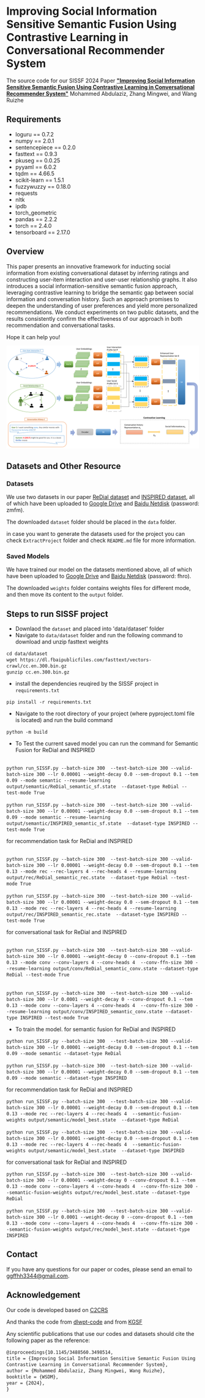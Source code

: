 

# Improving Social Information Sensitive Semantic Fusion Using Contrastive Learning in Conversational Recommender System
The source code for our SISSF 2024 Paper [**"Improving Social Information Sensitive Semantic Fusion Using Contrastive Learning in Conversational Recommender System"**](https://xxxx)
Mohammed Abdulaziz, Zhang Mingwei, and Wang Ruizhe

## Requirements
* loguru == 0.7.2
* numpy == 2.0.1
* sentencepiece == 0.2.0
* fasttext == 0.9.3
* pkuseg == 0.0.25
* pyyaml == 6.0.2
* tqdm == 4.66.5
* scikit-learn == 1.5.1
* fuzzywuzzy == 0.18.0
* requests
* nltk
* ipdb
* torch_geometric
* pandas == 2.2.2
* torch == 2.4.0
* tensorboard == 2.17.0

## Overview
This paper presents an innovative framework for inducting social information from existing conversational dataset by inferring ratings and constructing user-item interaction and user-user relationship graphs. It also introduces a social information-sensitive semantic fusion approach, leveraging contrastive learning to bridge the semantic gap between social information and conversation history. Such an approach promises to deepen the understanding of user preferences and yield more personalized recommendations. We conduct experiments on two public datasets, and the results consistently confirm the effectiveness of our approach in both recommendation and conversational tasks.

Hope it can help you!

![avatar](figure/model.png)

## Datasets and Other Resource
### Datasets
We use two datasets in our paper [ReDial dataset](https://papers.nips.cc/paper/2018/file/800de15c79c8d840f4e78d3af937d4d4-Paper.pdf) and [INSPIRED dataset](https://aclanthology.org/2020.emnlp-main.654.pdf), all of which have been uploaded to [Google Drive](https://drive.google.com/file/d/11yUFFz8iI5hYZxFjlOnLQpqjt0T8J18x/view?usp=sharing) and [Baidu Netdisk](https://pan.baidu.com/s/1zrV5SbAt5X-C1SLkja3sqQ) (password: zmfm).

The downloaded `dataset` folder should be placed in the `data` folder.

in case you want to generate the datasets used for the project you can check `ExtractProject` folder and check `README.md` file for more information. 

### Saved Models
We have trained our model on the datasets mentioned above, all of which have been uploaded to [Google Drive](https://drive.google.com/file/d/1fY-4i5MxnZxb31bDlRA8dcGp-RYkDC8n/view?usp=sharing) and [Baidu Netdisk](https://pan.baidu.com/s/11_LATzJsnvGo6oFgSQ5beg) (password: fhro).

The downloaded `weights` folder contains weights files for different mode, and then move its content to the `output` folder.

## Steps to run SISSF project

* Downlaod the `dataset` and placed into 'data/dataset' folder
* Navigate to `data/dataset` folder and run the following command to download and unzip fasttext weights
```
cd data/dataset
wget https://dl.fbaipublicfiles.com/fasttext/vectors-crawl/cc.en.300.bin.gz
gunzip cc.en.300.bin.gz

```
* install the dependencies reuqired by the SISSF project in `requirements.txt`
```
pip install -r requirements.txt

```
* Navigate to the root directory of your project (where pyproject.toml file is located) and run the build command
```
python -m build

```
* To Test the current saved model you can run the command for Semantic Fusion for ReDial and INSPIRED

```

python run_SISSF.py --batch-size 300  --test-batch-size 300 --valid-batch-size 300 --lr 0.00001 --weight-decay 0.0 --sem-dropout 0.1 --tem 0.09 --mode semantic --resume-learning output/semantic/ReDial_semantic_sf.state  --dataset-type ReDial --test-mode True

python run_SISSF.py --batch-size 300  --test-batch-size 300 --valid-batch-size 300 --lr 0.00001 --weight-decay 0.0 --sem-dropout 0.1 --tem 0.09 --mode semantic --resume-learning output/semantic/INSPIRED_semantic_sf.state  --dataset-type INSPIRED --test-mode True

```

for recommendation task for ReDial and INSPIRED 

```

python run_SISSF.py --batch-size 300  --test-batch-size 300 --valid-batch-size 300 --lr 0.00001 --weight-decay 0.0 --sem-dropout 0.1 --tem 0.13 --mode rec --rec-layers 4 --rec-heads 4 --resume-learning output/rec/ReDial_semantic_rec.state  --dataset-type ReDial --test-mode True

python run_SISSF.py --batch-size 300  --test-batch-size 300 --valid-batch-size 300 --lr 0.00001 --weight-decay 0.0 --sem-dropout 0.1 --tem 0.13 --mode rec --rec-layers 4 --rec-heads 4 --resume-learning output/rec/INSPIRED_semantic_rec.state  --dataset-type INSPIRED --test-mode True

```

for conversational task for ReDial and INSPIRED 


```

python run_SISSF.py --batch-size 300  --test-batch-size 300 --valid-batch-size 300 --lr 0.00001 --weight-decay 0 --conv-dropout 0.1 --tem 0.13 --mode conv --conv-layers 4 --conv-heads 4  --conv-ffn-size 300 --resume-learning output/conv/ReDial_semantic_conv.state --dataset-type ReDial --test-mode True


python run_SISSF.py --batch-size 300  --test-batch-size 300 --valid-batch-size 300 --lr 0.0001 --weight-decay 0 --conv-dropout 0.1 --tem 0.13 --mode conv --conv-layers 4 --conv-heads 4  --conv-ffn-size 300 --resume-learning output/conv/INSPIRED_semantic_conv.state --dataset-type INSPIRED --test-mode True

```

* To train the model. for semantic fusion for ReDial and INSPIRED 

```
python run_SISSF.py --batch-size 300  --test-batch-size 300 --valid-batch-size 300 --lr 0.00001 --weight-decay 0.0 --sem-dropout 0.1 --tem 0.09 --mode semantic --dataset-type ReDial

python run_SISSF.py --batch-size 300  --test-batch-size 300 --valid-batch-size 300 --lr 0.00001 --weight-decay 0.0 --sem-dropout 0.1 --tem 0.09 --mode semantic --dataset-type INSPIRED

```

for recommendation task for ReDial and INSPIRED

```
python run_SISSF.py --batch-size 300  --test-batch-size 300 --valid-batch-size 300 --lr 0.00001 --weight-decay 0.0 --sem-dropout 0.1 --tem 0.13 --mode rec --rec-layers 4 --rec-heads 4  --semantic-fusion-weights output/semantic/model_best.state  --dataset-type ReDial

python run_SISSF.py --batch-size 300  --test-batch-size 300 --valid-batch-size 300 --lr 0.00001 --weight-decay 0.0 --sem-dropout 0.1 --tem 0.13 --mode rec --rec-layers 4 --rec-heads 4  --semantic-fusion-weights output/semantic/model_best.state  --dataset-type INSPIRED

```

for conversational task for ReDial and INSPIRED

```
python run_SISSF.py --batch-size 300  --test-batch-size 300 --valid-batch-size 300 --lr 0.00001 --weight-decay 0 --conv-dropout 0.1 --tem 0.13 --mode conv --conv-layers 4 --conv-heads 4  --conv-ffn-size 300 --semantic-fusion-weights output/rec/model_best.state --dataset-type ReDial

python run_SISSF.py --batch-size 300  --test-batch-size 300 --valid-batch-size 300 --lr 0.0001 --weight-decay 0 --conv-dropout 0.1 --tem 0.13 --mode conv --conv-layers 4 --conv-heads 4  --conv-ffn-size 300 --semantic-fusion-weights output/rec/model_best.state --dataset-type INSPIRED

```



## Contact
If you have any questions for our paper or codes, please send an email to ggffhh3344@gmail.com.

## Acknowledgement 
Our code is developed based on [C2CRS](https://github.com/Zyh716/WSDM2022-C2CRS)

And thanks the code from [dlwpt-code](https://github.com/deep-learning-with-pytorch/dlwpt-code) and from  [KGSF](https://github.com/Lancelot39/KGSF) 


Any scientific publications that use our codes and datasets should cite the following paper as the reference:
```
@inproceedings{10.1145/3488560.3498514,
title = {Improving Social Information Sensitive Semantic Fusion Using Contrastive Learning in Conversational Recommender System},
author = {Mohammed Abdulaziz, Zhang Mingwei, Wang Ruizhe},
booktitle = {WSDM},
year = {2024},
}
```